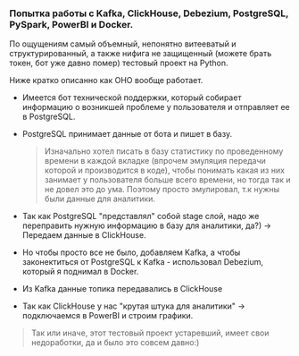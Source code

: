 ### Попытка работы с Kafka, ClickHouse, Debezium, PostgreSQL, PySpark, PowerBI и Docker.

По ощущениям самый объемный, непонятно витееватый и структурированный, а также нифига не защищенный (можете брать токен, бот уже давно помер) тестовый проект на Python.

Ниже кратко описанно как ОНО вообще работает.
- Имеется бот технической поддержки, который собирает информацию о возникшей проблеме у пользователя и отправляет ее в PostgreSQL.
- PostgreSQL принимает данные от бота и пишет в базу.
  
  > Изначально хотел писать в базу статистику по проведенному времени в каждой вкладке (впрочем эмуляция передачи которой и производится в коде), чтобы понимать какая из них занимает у пользователя больше всего времени, но тогда так и не довел это до ума.
  > Поэтому просто эмулировал, т.к нужны были данные для аналитики.
- Так как PostgreSQL "представлял" собой stage слой, надо же переправить нужную информацию в базу для аналитики, да?) -> Передаем данные в ClickHouse.
- Но чтобы просто все не было, добавляем Kafka, а чтобы законектиться от PostgreSQL к Kafka - использовал Debezium, который я поднимал в Docker.
- Из Kafka данные топика передавались в ClickHouse
- Так как ClickHouse у нас "крутая штука для аналитики" -> подключаемся в PowerBI и строим графики.

> Так или иначе, этот тестовый проект устаревший, имеет свои недоработки, да и было это совсем давно:)
